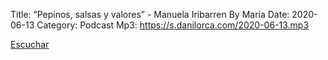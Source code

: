 Title: “Pepinos, salsas y valores” - Manuela Iribarren By Maria
Date: 2020-06-13
Category: Podcast
Mp3: https://s.danilorca.com/2020-06-13.mp3

<a href="https://s.danilorca.com/2020-06-13.mp3" type="audio/mpeg">
Escuchar
</a>
